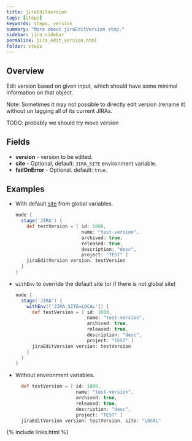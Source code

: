 ```yaml
---
title: jiraEditVersion
tags: [steps]
keywords: steps, version
summary: "More about jiraEditVersion step."
sidebar: jira_sidebar
permalink: jira_edit_version.html
folder: steps
---
```


## Overview

Edit version based on given input, which should have some minimal information on that object.

Note: Sometimes it may not possible to directly edit version (rename it) without un tagging all of its current JIRAs.

TODO: probably we should try move version

## Fields

* **version** - version to be edited.
* **site** - Optional, default: `JIRA_SITE` environment variable.
* **failOnError** - Optional. default: `true`.

## Examples

* With default [site](config#environment-variables) from global variables.

  ```groovy
  node {
    stage('JIRA') {
      def testVersion = [ id: 1000,
                          name: "test-version",
                          archived: true,
                          released: true,
                          description: "desc",
                          project: "TEST" ]
      jiraEditVersion version: testVersion
    }
  }
  ```
* `withEnv` to override the default site (or if there is not global site)

  ```groovy
  node {
    stage('JIRA') {
      withEnv(['JIRA_SITE=LOCAL']) {
        def testVersion = [ id: 1000,
                            name: "test-version",
                            archived: true,
                            released: true,
                            description: "desc",
                            project: "TEST" ]
        jiraEditVersion version: testVersion
      }
    }
  }
  ```
* Without environment variables.

  ```groovy
    def testVersion = [ id: 1000,
                        name: "test-version",
                        archived: true,
                        released: true,
                        description: "desc",
                        project: "TEST" ]
    jiraEditVersion version: testVersion, site: "LOCAL"
  ```

{% include links.html %}

